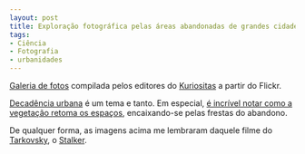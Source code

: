 ```yaml
---
layout: post
title: Exploração fotográfica pelas áreas abandonadas de grandes cidades
tags:
- Ciência
- Fotografia
- urbanidades
---
```


[Galeria de fotos](http://www.kuriositas.com/2012/03/urbex-art-of-urban-exploration.html) compilada pelos editores do [Kuriositas](http://www.kuriositas.com) a partir do Flickr.

[Decadência urbana]( Aliás,) é um tema e tanto. Em especial, [é incrível notar como a vegetação retoma os espaços](http://www-personal.umich.edu/~rohemma/epb.htm), encaixando-se pelas frestas do abandono.

De qualquer forma, as imagens acima me lembraram daquele filme do [Tarkovsky](http://en.wikipedia.org/wiki/Andrei_Tarkovsky), o [Stalker](http://en.wikipedia.org/wiki/Stalker_%28film%29).
